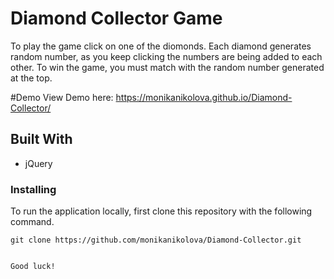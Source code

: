 # Diamond Collector Game
 
To play the game click on one of the diomonds. Each diamond generates random number, as you keep clicking the numbers are being added to each other. To win the game, you must match with the random number generated at the top. 


#Demo
View Demo here: https://monikanikolova.github.io/Diamond-Collector/


## Built With

* jQuery

### Installing

To run the application locally, first clone this repository with the following command.
```
git clone https://github.com/monikanikolova/Diamond-Collector.git


Good luck!
